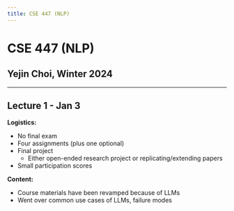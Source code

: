 ```yaml
---
title: CSE 447 (NLP)
---
```


# CSE 447 (NLP)

## Yejin Choi, Winter 2024

---

## Lecture 1 - Jan 3

**Logistics:**
- No final exam
- Four assignments (plus one optional)
- Final project
    - Either open-ended research project or replicating/extending papers
- Small participation scores

**Content:**
- Course materials have been revamped because of LLMs
- Went over common use cases of LLMs, failure modes

